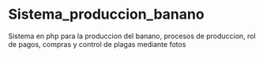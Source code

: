 # Sistema_produccion_banano
Sistema en php para la produccion del banano, procesos de produccion, rol de pagos, compras y control de plagas mediante fotos
